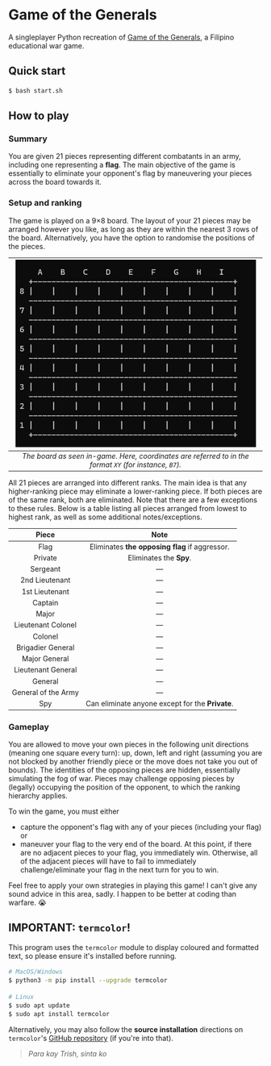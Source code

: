# Game of the Generals
A singleplayer Python recreation of [Game of the Generals](https://en.wikipedia.org/wiki/Game_of_the_Generals), a Filipino educational war game.

## Quick start

```bash
$ bash start.sh
```

## How to play

### Summary
You are given 21 pieces representing different combatants in an army, including one representing a **flag**. The main objective of the game is essentially to eliminate your opponent's flag by maneuvering your pieces across the board towards it.

### Setup and ranking

The game is played on a 9×8 board. The layout of your 21 pieces may be arranged however you like, as long as they are within the nearest 3 rows of the board. Alternatively, you have the option to randomise the positions of the pieces.

|![](resources/board.png)                                                                               |
|:-----------------------------------------------------------------------------------------------------:|
|*The board as seen in-game. Here, coordinates are referred to in the format `XY` (for instance, `B7`).*|

All 21 pieces are arranged into different ranks. The main idea is that any higher-ranking piece may eliminate a lower-ranking piece. If both pieces are of the same rank, both are eliminated. Note that there are a few exceptions to these rules. Below is a table listing all pieces arranged from lowest to highest rank, as well as some additional notes/exceptions.

|Piece              |Note                                            |
|:-----------------:|:----------------------------------------------:|
|Flag               |Eliminates **the opposing flag** if aggressor.  |
|Private            |Eliminates the **Spy**.                         |
|Sergeant           |—                                               |
|2nd Lieutenant     |—                                               |
|1st Lieutenant     |—                                               |
|Captain            |—                                               |
|Major              |—                                               |
|Lieutenant Colonel |—                                               |
|Colonel            |—                                               |
|Brigadier General  |—                                               |
|Major General      |—                                               |
|Lieutenant General |—                                               |
|General            |—                                               |
|General of the Army|—                                               |
|Spy                |Can eliminate anyone except for the **Private**.|

### Gameplay

You are allowed to move your own pieces in the following unit directions (meaning one square every turn): up, down, left and right (assuming you are not blocked by another friendly piece or the move does not take you out of bounds). The identities of the opposing pieces are hidden, essentially simulating the fog of war. Pieces may challenge opposing pieces by (legally) occupying the position of the opponent, to which the ranking hierarchy applies.

To win the game, you must either
- capture the opponent's flag with any of your pieces (including your flag) or
- maneuver your flag to the very end of the board. At this point, if there are no adjacent pieces to your flag, you immediately win. Otherwise, all of the adjacent pieces will have to fail to immediately challenge/eliminate your flag in the next turn for you to win.

Feel free to apply your own strategies in playing this game! I can't give any sound advice in this area, sadly. I happen to be better at coding than warfare. 😭

## IMPORTANT: `termcolor`!

This program uses the `termcolor` module to display coloured and formatted text, so please ensure it's installed before running.

```bash
# MacOS/Windows
$ python3 -m pip install --upgrade termcolor

# Linux
$ sudo apt update
$ sudo apt install termcolor
```

Alternatively, you may also follow the **source installation** directions on `termcolor`'s [GitHub repository](https://github.com/termcolor/termcolor) (if you're into that).

> *Para kay Trish, sinta ko*
